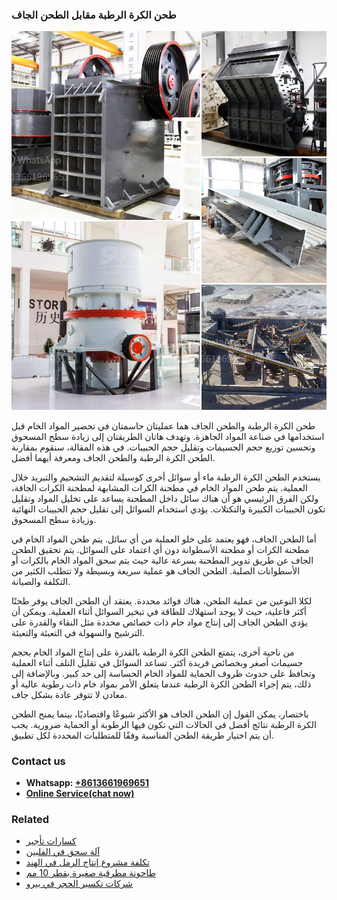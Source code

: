 <h3>طحن الكرة الرطبة مقابل الطحن الجاف</h3><img src='1701852461.jpg' alt=''><p>طحن الكرة الرطبة والطحن الجاف هما عمليتان حاسمتان في تحضير المواد الخام قبل استخدامها في صناعة المواد الجاهزة. وتهدف هاتان الطريقتان إلى زيادة سطح المسحوق وتحسين توزيع حجم الجسيمات وتقليل حجم الحبيبات. في هذه المقالة، سنقوم بمقارنة الطحن الكرة الرطبة والطحن الجاف ومعرفة أيهما أفضل.</p><p>يستخدم الطحن الكرة الرطبة ماء أو سوائل أخرى كوسيلة لتقديم التشحيم والتبريد خلال العملية. يتم طحن المواد الخام في مطحنة الكرات المشابهة لمطحنة الكرات الجافة، ولكن الفرق الرئيسي هو أن هناك سائل داخل المطحنة يساعد على تخليل المواد وتقليل تكون الحبيبات الكبيرة والتكتلات. يؤدي استخدام السوائل إلى تقليل حجم الحبيبات النهائية وزيادة سطح المسحوق.</p><p>أما الطحن الجاف، فهو يعتمد على خلو العملية من أي سائل. يتم طحن المواد الخام في مطحنة الكرات أو مطحنة الأسطوانة دون أي اعتماد على السوائل. يتم تحقيق الطحن الجاف عن طريق تدوير المطحنة بسرعة عالية حيث يتم سحق المواد الخام بالكرات أو الأسطوانات الصلبة. الطحن الجاف هو عملية سريعة وبسيطة ولا تتطلب الكثير من التكلفة والصيانة.</p><p>لكلا النوعين من عملية الطحن، هناك فوائد محددة. يعتقد أن الطحن الجاف يوفر طحنًا أكثر فاعلية، حيث لا يوجد استهلاك للطاقة في تبخير السوائل أثناء العملية. ويمكن أن يؤدي الطحن الجاف إلى إنتاج مواد خام ذات خصائص محددة مثل النقاء والقدرة على الترشيح والسهولة في التعبئة والتعبئة.</p><p>من ناحية أخرى، يتمتع الطحن الكرة الرطبة بالقدرة على إنتاج المواد الخام بحجم جسيمات أصغر وبخصائص فريدة أكثر. تساعد السوائل في تقليل التلف أثناء العملية وتحافظ على حدوث ظروف الحماية للمواد الخام الحساسة إلى حد كبير. وبالإضافة إلى ذلك، يتم إجراء الطحن الكرة الرطبة عندما يتعلق الأمر بمواد خام ذات رطوبة عالية أو معادن لا تتوفر عادة بشكل جاف.</p><p>باختصار، يمكن القول إن الطحن الجاف هو الأكثر شيوعًا واقتصاديًا، بينما يمنح الطحن الكرة الرطبة نتائج أفضل في الحالات التي تكون فيها الرطوبة أو الحماية ضرورية. يجب أن يتم اختيار طريقة الطحن المناسبة وفقًا للمتطلبات المحددة لكل تطبيق.</p><h3>Contact us</h3><ul><li><strong>Whatsapp:&nbsp;<a href="https://wa.me/8613661969651">+8613661969651</a></strong></li><li><a href="https://swt.shibang-china.com/?git&amp;zhl&amp;طحن الكرة الرطبة مقابل الطحن الجاف"><strong>Online Service(chat now)</strong></a></li></ul><h3>Related</h3><ul><li><a href='كسارات تأجير.md'>كسارات تأجير</a></li><li><a href='آلة سحق في الفلبين.md'>آلة سحق في الفلبين</a></li><li><a href='تكلفة مشروع إنتاج الرمل في الهند.md'>تكلفة مشروع إنتاج الرمل في الهند</a></li><li><a href='طاحونة مطرقية صغيرة بقطر 10 مم.md'>طاحونة مطرقية صغيرة بقطر 10 مم</a></li><li><a href='شركات تكسير الحجر في بيرو.md'>شركات تكسير الحجر في بيرو</a></li></ul>